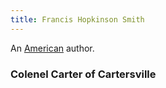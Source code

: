 ```yaml
---
title: Francis Hopkinson Smith
---
```


An [American](../index.html) author.

### Colenel Carter of Cartersville

